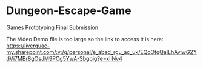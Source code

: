 # Dungeon-Escape-Game
Games Prototyping Final Submission

The Video Demo file is too large so the link to access it is here: https://liverguac-my.sharepoint.com/:v:/g/personal/e_abad_rgu_ac_uk/EQcOtqQaILhAviwG2YdVi7MBr8gOsJM9PCg5YwA-Sbgpig?e=xIlNv4
